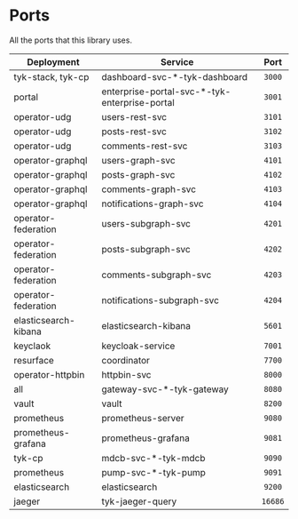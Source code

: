 # Ports
All the ports that this library uses.

| Deployment           | Service                                       |  Port   |
|----------------------|-----------------------------------------------|:-------:|
| tyk-stack, tyk-cp    | dashboard-svc-*-tyk-dashboard                 | `3000`  |
| portal               | enterprise-portal-svc-*-tyk-enterprise-portal | `3001`  |
| operator-udg         | users-rest-svc                                | `3101`  |
| operator-udg         | posts-rest-svc                                | `3102`  |
| operator-udg         | comments-rest-svc                             | `3103`  |
| operator-graphql     | users-graph-svc                               | `4101`  |
| operator-graphql     | posts-graph-svc                               | `4102`  |
| operator-graphql     | comments-graph-svc                            | `4103`  |
| operator-graphql     | notifications-graph-svc                       | `4104`  |
| operator-federation  | users-subgraph-svc                            | `4201`  |
| operator-federation  | posts-subgraph-svc                            | `4202`  |
| operator-federation  | comments-subgraph-svc                         | `4203`  |
| operator-federation  | notifications-subgraph-svc                    | `4204`  |
| elasticsearch-kibana | elasticsearch-kibana                          | `5601`  |
| keyclaok             | keycloak-service                              | `7001`  |
| resurface            | coordinator                                   | `7700`  |
| operator-httpbin     | httpbin-svc                                   | `8000`  |
| all                  | gateway-svc-*-tyk-gateway                     | `8080`  |
| vault                | vault                                         | `8200`  |
| prometheus           | prometheus-server                             | `9080`  |
| prometheus-grafana   | prometheus-grafana                            | `9081`  |
| tyk-cp               | mdcb-svc-*-tyk-mdcb                           | `9090`  |
| prometheus           | pump-svc-*-tyk-pump                           | `9091`  |
| elasticsearch        | elasticsearch                                 | `9200`  |
| jaeger               | tyk-jaeger-query                              | `16686` |
